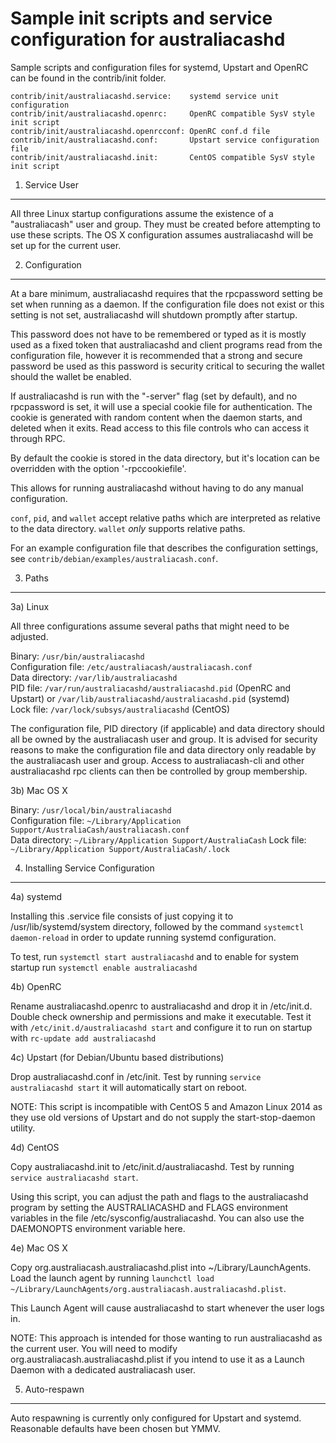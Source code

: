 Sample init scripts and service configuration for australiacashd
==========================================================

Sample scripts and configuration files for systemd, Upstart and OpenRC
can be found in the contrib/init folder.

    contrib/init/australiacashd.service:    systemd service unit configuration
    contrib/init/australiacashd.openrc:     OpenRC compatible SysV style init script
    contrib/init/australiacashd.openrcconf: OpenRC conf.d file
    contrib/init/australiacashd.conf:       Upstart service configuration file
    contrib/init/australiacashd.init:       CentOS compatible SysV style init script

1. Service User
---------------------------------

All three Linux startup configurations assume the existence of a "australiacash" user
and group.  They must be created before attempting to use these scripts.
The OS X configuration assumes australiacashd will be set up for the current user.

2. Configuration
---------------------------------

At a bare minimum, australiacashd requires that the rpcpassword setting be set
when running as a daemon.  If the configuration file does not exist or this
setting is not set, australiacashd will shutdown promptly after startup.

This password does not have to be remembered or typed as it is mostly used
as a fixed token that australiacashd and client programs read from the configuration
file, however it is recommended that a strong and secure password be used
as this password is security critical to securing the wallet should the
wallet be enabled.

If australiacashd is run with the "-server" flag (set by default), and no rpcpassword is set,
it will use a special cookie file for authentication. The cookie is generated with random
content when the daemon starts, and deleted when it exits. Read access to this file
controls who can access it through RPC.

By default the cookie is stored in the data directory, but it's location can be overridden
with the option '-rpccookiefile'.

This allows for running australiacashd without having to do any manual configuration.

`conf`, `pid`, and `wallet` accept relative paths which are interpreted as
relative to the data directory. `wallet` *only* supports relative paths.

For an example configuration file that describes the configuration settings,
see `contrib/debian/examples/australiacash.conf`.

3. Paths
---------------------------------

3a) Linux

All three configurations assume several paths that might need to be adjusted.

Binary:              `/usr/bin/australiacashd`  
Configuration file:  `/etc/australiacash/australiacash.conf`  
Data directory:      `/var/lib/australiacashd`  
PID file:            `/var/run/australiacashd/australiacashd.pid` (OpenRC and Upstart) or `/var/lib/australiacashd/australiacashd.pid` (systemd)  
Lock file:           `/var/lock/subsys/australiacashd` (CentOS)  

The configuration file, PID directory (if applicable) and data directory
should all be owned by the australiacash user and group.  It is advised for security
reasons to make the configuration file and data directory only readable by the
australiacash user and group.  Access to australiacash-cli and other australiacashd rpc clients
can then be controlled by group membership.

3b) Mac OS X

Binary:              `/usr/local/bin/australiacashd`  
Configuration file:  `~/Library/Application Support/AustraliaCash/australiacash.conf`  
Data directory:      `~/Library/Application Support/AustraliaCash`
Lock file:           `~/Library/Application Support/AustraliaCash/.lock`

4. Installing Service Configuration
-----------------------------------

4a) systemd

Installing this .service file consists of just copying it to
/usr/lib/systemd/system directory, followed by the command
`systemctl daemon-reload` in order to update running systemd configuration.

To test, run `systemctl start australiacashd` and to enable for system startup run
`systemctl enable australiacashd`

4b) OpenRC

Rename australiacashd.openrc to australiacashd and drop it in /etc/init.d.  Double
check ownership and permissions and make it executable.  Test it with
`/etc/init.d/australiacashd start` and configure it to run on startup with
`rc-update add australiacashd`

4c) Upstart (for Debian/Ubuntu based distributions)

Drop australiacashd.conf in /etc/init.  Test by running `service australiacashd start`
it will automatically start on reboot.

NOTE: This script is incompatible with CentOS 5 and Amazon Linux 2014 as they
use old versions of Upstart and do not supply the start-stop-daemon utility.

4d) CentOS

Copy australiacashd.init to /etc/init.d/australiacashd. Test by running `service australiacashd start`.

Using this script, you can adjust the path and flags to the australiacashd program by
setting the AUSTRALIACASHD and FLAGS environment variables in the file
/etc/sysconfig/australiacashd. You can also use the DAEMONOPTS environment variable here.

4e) Mac OS X

Copy org.australiacash.australiacashd.plist into ~/Library/LaunchAgents. Load the launch agent by
running `launchctl load ~/Library/LaunchAgents/org.australiacash.australiacashd.plist`.

This Launch Agent will cause australiacashd to start whenever the user logs in.

NOTE: This approach is intended for those wanting to run australiacashd as the current user.
You will need to modify org.australiacash.australiacashd.plist if you intend to use it as a
Launch Daemon with a dedicated australiacash user.

5. Auto-respawn
-----------------------------------

Auto respawning is currently only configured for Upstart and systemd.
Reasonable defaults have been chosen but YMMV.
